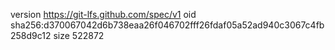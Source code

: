 version https://git-lfs.github.com/spec/v1
oid sha256:d370067042d6b738eaa26f046702fff26fdaf05a52ad940c3067c4fb258d9c12
size 522872
